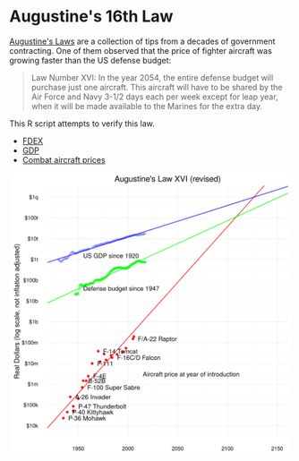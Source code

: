 Augustine's 16th Law
===

[Augustine's Laws](https://en.wikipedia.org/wiki/Augustine%27s_laws)
are a collection of tips from a decades of government contracting.
One of them observed that the price of fighter aircraft was growing
faster than the US defense budget:

> Law Number XVI: In the year 2054, the entire defense budget will
> purchase just one aircraft. This aircraft will have to be shared by
> the Air Force and Navy 3-1/2 days each per week except for leap year,
> when it will be made available to the Marines for the extra day.

This R script attempts to verify this law.

* [FDEX](https://fred.stlouisfed.org/series/FDEFX)
* [GDP](https://fred.stlouisfed.org/series/GDP)
* [Combat aircraft prices](https://en.wikipedia.org/wiki/File:Augustine%27s_law.svg)

![Plot of combat aircraft prices, FDEX and GDP on a logscale](augustine.png)
